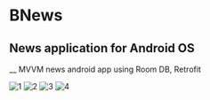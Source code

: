 # BNews
## News application for Android OS
__
MVVM news android app using Room DB, Retrofit

![1](https://github.com/rolandruales/BNews/assets/84693350/7b1d13f3-a5c1-47f6-9819-f5b196f57686)
![2](https://github.com/rolandruales/BNews/assets/84693350/4a5e8431-c294-442c-a073-b288a941aec1)
![3](https://github.com/rolandruales/BNews/assets/84693350/47fe2b82-1897-4ec5-8a7d-bf205cbcdeee)
![4](https://github.com/rolandruales/BNews/assets/84693350/a58853c3-bce6-4eda-8e37-9fce1cbef929)
